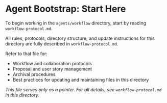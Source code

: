 # Agent Bootstrap: Start Here

To begin working in the `agents/workflow` directory, start by reading `workflow-protocol.md`.

All rules, protocols, directory structure, and update instructions for this directory are fully described in `workflow-protocol.md`.

Refer to that file for:
- Workflow and collaboration protocols
- Proposal and user story management
- Archival procedures
- Best practices for updating and maintaining files in this directory

_This file serves only as a pointer. For all details, see `workflow-protocol.md` in this directory._
